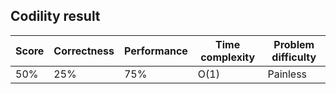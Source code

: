 ## Codility result

Score | Correctness | Performance | Time complexity | Problem difficulty
----- | ----------- | ----------- | --------------- | ------------------
50%   | 25%         | 75%         | O(1)            | Painless
